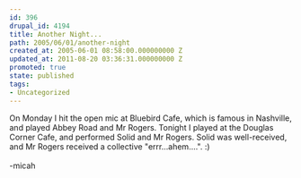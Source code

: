 ```yaml
---
id: 396
drupal_id: 4194
title: Another Night...
path: 2005/06/01/another-night
created_at: 2005-06-01 08:58:00.000000000 Z
updated_at: 2011-08-20 03:36:31.000000000 Z
promoted: true
state: published
tags:
- Uncategorized
---
```

On Monday I hit the open mic at Bluebird Cafe, which is famous in Nashville, and played Abbey Road and Mr Rogers. Tonight I played at the Douglas Corner Cafe, and performed Solid and Mr Rogers. Solid was well-received, and Mr Rogers received a  collective "errr...ahem....". :)<br /><br />-micah
